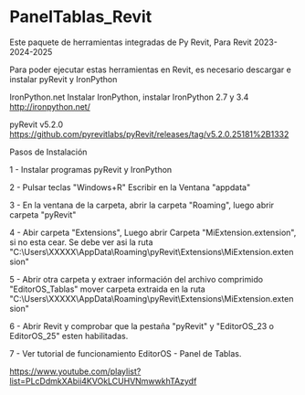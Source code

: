 # PanelTablas_Revit

Este paquete de herramientas integradas de Py Revit, Para Revit 2023-2024-2025

Para poder ejecutar estas herramientas en Revit, es necesario descargar e instalar pyRevit y IronPython 

 IronPython.net  Instalar IronPython, instalar IronPython 2.7 y 3.4
http://ironpython.net/

pyRevit v5.2.0
https://github.com/pyrevitlabs/pyRevit/releases/tag/v5.2.0.25181%2B1332


Pasos de Instalación

1 - Instalar programas pyRevit y IronPython

2 - Pulsar teclas "Windows+R" Escribir en la Ventana "appdata"

3 - En la ventana de la carpeta, abrir la carpeta "Roaming", luego abrir carpeta "pyRevit"

4 - Abir carpeta "Extensions", Luego abrir Carpeta "MiExtension.extension", si no esta cear. 
Se debe ver asi la ruta "C:\Users\XXXXX\AppData\Roaming\pyRevit\Extensions\MiExtension.extension"

5 - Abrir otra carpeta y extraer información del archivo comprimido "EditorOS_Tablas" mover carpeta extraida en la ruta "C:\Users\XXXXX\AppData\Roaming\pyRevit\Extensions\MiExtension.extension"

6 - Abrir Revit y comprobar que la pestaña "pyRevit" y "EditorOS_23 o EditorOS_25" esten habilitadas.

7 - Ver tutorial de funcionamiento EditorOS - Panel de Tablas.

https://www.youtube.com/playlist?list=PLcDdmkXAbii4KVOkLCUHVNmwwkhTAzydf
